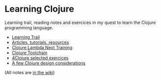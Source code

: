 Learning Clojure
================

Learning trail, reading notes and exercices in my quest to learn the Clojure programming language.

* [Learning Trail](https://github.com/olange/learning-clojure/wiki/Learning-Trail)
* [Articles, tutorials, resources](https://github.com/olange/learning-clojure/wiki/Articles-and-resources)
* [Clojure Lambda Next Training](https://github.com/olange/learning-clojure/wiki/Clojure-Training-with-Lambda-Next-·-Day-1)
* [Clojure Toolchain](https://github.com/olange/learning-clojure/wiki/Clojure-Toolchain)
* [4Clojure selected exercices](https://github.com/olange/learning-clojure/tree/master/4clojure)
* [A few Clojure design considerations](https://github.com/olange/learning-clojure/wiki/Some-Clojure-Design-Considerations)

(All notes are [in the wiki](https://github.com/olange/learning-clojure/wiki))
